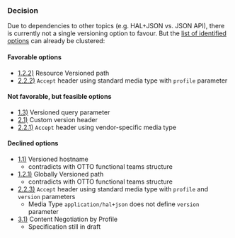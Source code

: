 ### Decision

Due to dependencies to other topics (e.g. HAL+JSON vs. JSON API),
there is currently not a single versioning option to favour.
But the [list of identified options](../topics/versioning.md) can already be clustered:

#### Favorable options

* [1.2.2)](../topics/versioning.md#122-resource-versioned-path) Resource Versioned path
* [2.2.2)](../topics/versioning.md#222-accept-header-using-standard-media-type-with-profile-parameter) `Accept` header using standard media type with `profile` parameter

#### Not favorable, but feasible options

* [1.3)](../topics/versioning.md#13-versioned-query-parameter) Versioned query parameter
* [2.1)](../topics/versioning.md#21-custom-version-header) Custom version header
* [2.2.1)](../topics/versioning.md#221-accept-header-using-vendor-specific-media-type) `Accept` header using vendor-specific media type

#### Declined options

* [1.1)](../topics/versioning.md#11-versioned-hostname) Versioned hostname
  * contradicts with OTTO functional teams structure
* [1.2.1)](../topics/versioning.md#121-globally-versioned-path) Globally Versioned path
  * contradicts with OTTO functional teams structure
* [2.2.3)](../topics/versioning.md#223-accept-header-using-standard-media-type-with-profile-and-version-parameters) `Accept` header using standard media type with `profile` and `version` parameters
  * Media Type `application/hal+json` does not define `version` parameter
* [3.1)](../topics/versioning.md#31-content-negotiation-by-profile) Content Negotiation by Profile
  * Specification still in draft
